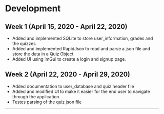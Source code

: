 # Development

## Week 1 (April 15, 2020 - April 22, 2020)
* Added and implemented SQLite to store user_information, grades and the quizzes
* Added and implemented RapidJson to read and parse a json file and store the data in a Quiz Object
* Added UI using ImGui to create a login and signup page.

## Week 2 (April 22, 2020 - April 29, 2020)
* Added documentation to user_database and quiz header file
* Added and modified UI to make it easier for the end user to navigate through the application
* Testes parsing of the quiz json file
---
